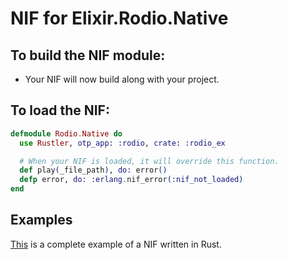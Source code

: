 # NIF for Elixir.Rodio.Native

## To build the NIF module:

- Your NIF will now build along with your project.

## To load the NIF:

```elixir
defmodule Rodio.Native do
  use Rustler, otp_app: :rodio, crate: :rodio_ex

  # When your NIF is loaded, it will override this function.
  def play(_file_path), do: error()
  defp error, do: :erlang.nif_error(:nif_not_loaded)
end
```

## Examples

[This](https://github.com/rusterlium/NifIo) is a complete example of a NIF written in Rust.
